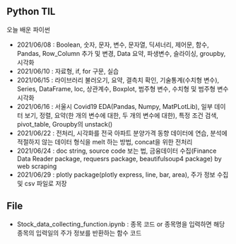 ## Python TIL
오늘 배운 파이썬

- 2021/06/08 : Boolean, 숫자, 문자, 변수, 문자열, 딕셔너리, 제어문, 함수, Pandas, Row_Column 추가 및 변경, Data 요약, 파생변수, 슬라이싱, groupby, 시각화
- 2021/06/10 : 자료형, if, for 구문, 실습
- 2021/06/15 : 라이브러리 불러오기, 요약, 결측치 확인, 기술통계(수치형 변수), Series, DataFrame, loc, 상관계수, Boxplot, 범주형 변수, 수치형 및 범주형 변수 시각화
- 2021/06/16 : 서울시 Covid19 EDA(Pandas, Numpy, MatPLotLib), 일부 데이터 보기, 정렬, 요약(한 개의 변수에 대한, 두 개의 변수에 대한), 특정 조건 검색, pivot_table, Groupby의 unstack()
- 2021/06/22 : 전처리, 시각화를 전국 아파트 분양가격 동향 데이터에 연습, 분석에 적절하지 않는 데이터 형식을 melt 하는 방법, concat을 위한 전처리
- 2021/06/24 : doc string, source code 보는 법, 금융데이터 수집(Finance Data Reader package, requesrs package, beautifulsoup4 package) by web scraping
- 2021/06/29 : plotly package(plotly express, line, bar, area), 주가 정보 수집 및 csv 파일로 저장

## File
 - Stock_data_collecting_function.ipynb : 종목 코드 or 종목명을 입력하면 해당 종목의 입력일의 주가 정보를 반환하는 함수 코드
